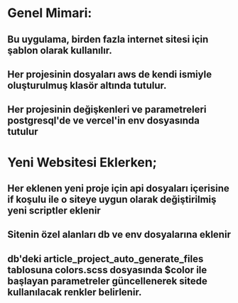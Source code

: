 # Genel Mimari: 
## Bu uygulama, birden fazla internet sitesi için şablon olarak kullanılır. 
## Her projesinin dosyaları aws de kendi ismiyle oluşturulmuş klasör altında tutulur.
## Her projesinin değişkenleri ve parametreleri postgresql'de ve vercel'in env dosyasında tutulur

# Yeni Websitesi Eklerken;
## Her eklenen yeni proje için api dosyaları içerisine if koşulu ile o siteye uygun olarak değiştirilmiş yeni scriptler eklenir
## Sitenin özel alanları db ve env dosyalarına eklenir
## db'deki article_project_auto_generate_files tablosuna colors.scss dosyasında $color ile başlayan parametreler güncellenerek sitede kullanılacak renkler belirlenir.